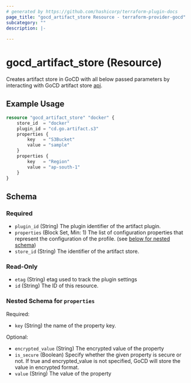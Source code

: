```yaml
---
# generated by https://github.com/hashicorp/terraform-plugin-docs
page_title: "gocd_artifact_store Resource - terraform-provider-gocd"
subcategory: ""
description: |-
  
---
```


# gocd_artifact_store (Resource)
Creates artifact store in GoCD with all below passed parameters by interacting with GoCD artifact store [api](https://api.gocd.org/current/#create-an-artifact-store).

## Example Usage
```terraform
resource "gocd_artifact_store" "docker" {
    store_id  = "docker"
    plugin_id = "cd.go.artifact.s3"
    properties {
        key   = "S3Bucket"
        value = "sample"
    }
    properties {
        key   = "Region"
        value = "ap-south-1"
    }
}
```


<!-- schema generated by tfplugindocs -->
## Schema

### Required

- `plugin_id` (String) The plugin identifier of the artifact plugin.
- `properties` (Block Set, Min: 1) The list of configuration properties that represent the configuration of the profile. (see [below for nested schema](#nestedblock--properties))
- `store_id` (String) The identifier of the artifact store.

### Read-Only

- `etag` (String) etag used to track the plugin settings
- `id` (String) The ID of this resource.

<a id="nestedblock--properties"></a>
### Nested Schema for `properties`

Required:

- `key` (String) the name of the property key.

Optional:

- `encrypted_value` (String) The encrypted value of the property
- `is_secure` (Boolean) Specify whether the given property is secure or not. If true and encrypted_value is not specified, GoCD will store the value in encrypted format.
- `value` (String) The value of the property


